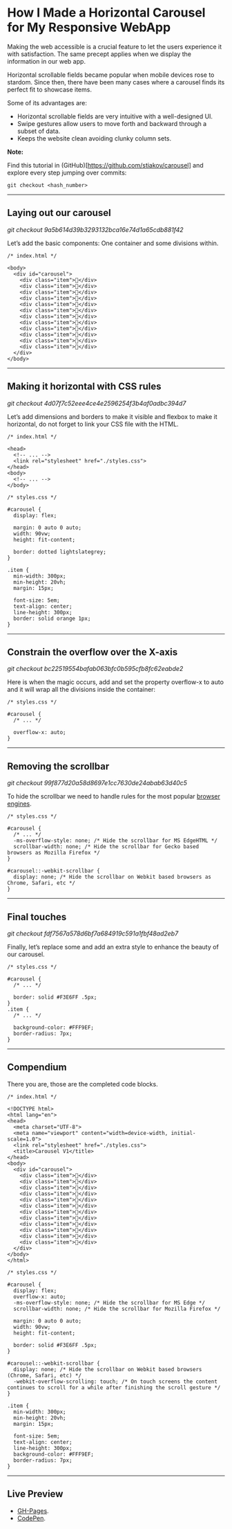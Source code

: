 # How I Made a Horizontal Carousel for My Responsive WebApp

Making the web accessible is a crucial feature to let the users experience it with satisfaction. The same precept applies when we display the information in our web app.

Horizontal scrollable fields became popular when mobile devices rose to stardom. Since then, there have been many cases where a carousel finds its perfect fit to showcase items.

Some of its advantages are:
- Horizontal scrollable fields are very intuitive with a well-designed UI.
- Swipe gestures allow users to move forth and backward through a subset of data.
- Keeps the website clean avoiding clunky column sets.

**Note:**

Find this tutorial in (GitHub)[https://github.com/stiakov/carousel] and explore every step jumping over commits:

`git checkout <hash_number>`

---

## Laying out our carousel
_git checkout 9a5b614d39b3293132bca16e74d1a65cdb881f42_

Let’s add the basic components: One container and some divisions within.

```
/* index.html */

<body>
  <div id="carousel">
    <div class="item">🍎</div>
    <div class="item">🥑</div>
    <div class="item">🍋</div>
    <div class="item">🌽</div>
    <div class="item">🍇</div>
    <div class="item">🥭</div>
    <div class="item">🥝</div>
    <div class="item">🍑</div>
    <div class="item">🥦</div>
    <div class="item">🍓</div>
    <div class="item">🥕</div>
    <div class="item">🍅</div>
  </div>
</body>
```


---

## Making it horizontal with CSS rules
_git checkout 4d07f7c52eee4ce4e2596254f3b4af0adbc394d7_

Let’s add dimensions and borders to make it visible and flexbox to make it horizontal, do not forget to link your CSS file with the HTML.

```
/* index.html */

<head>
  <!-- ... -->
  <link rel="stylesheet" href="./styles.css">
</head>
<body>
  <!-- ... -->
</body>
```

```
/* styles.css */

#carousel {
  display: flex;
  
  margin: 0 auto 0 auto;
  width: 90vw;
  height: fit-content;
  
  border: dotted lightslategrey;
}

.item {
  min-width: 300px;
  min-height: 20vh;
  margin: 15px;

  font-size: 5em;
  text-align: center;
  line-height: 300px;
  border: solid orange 1px;
}
```

---

## Constrain the overflow over the X-axis
_git checkout bc22519554bafab063bfc0b595cfb8fc62eabde2_

Here is when the magic occurs, add and set the property overflow-x to auto and it will wrap all the divisions inside the container:

```
/* styles.css */

#carousel {
  /* ... */
  
  overflow-x: auto;
}
```

---

## Removing the scrollbar
_git checkout 99f877d20a58d8697e1cc7630de24abab63d40c5_

To hide the scrollbar we need to handle rules for the most popular [browser engines](https://en.wikipedia.org/wiki/Comparison_of_browser_engines).

```
/* styles.css */

#carousel {
  /* ... */
  -ms-overflow-style: none; /* Hide the scrollbar for MS EdgeHTML */
  scrollbar-width: none; /* Hide the scrollbar for Gecko based browsers as Mozilla Firefox */
}

#carousel::-webkit-scrollbar {
  display: none; /* Hide the scrollbar on Webkit based browsers as Chrome, Safari, etc */
}
```

---

## Final touches
_git checkout fdf7567a578d6bf7a684919c591a1fbf48ad2eb7_

Finally, let’s replace some and add an extra style to enhance the beauty of our carousel.

```
/* styles.css */

#carousel {
  /* ... */
  
  border: solid #F3E6FF .5px;
}
.item {
  /* ... */
  
  background-color: #FFF9EF;
  border-radius: 7px;
}
```

---

## Compendium

There you are, those are the completed code blocks.

```
/* index.html */

<!DOCTYPE html>
<html lang="en">
<head>
  <meta charset="UTF-8">
  <meta name="viewport" content="width=device-width, initial-scale=1.0">
  <link rel="stylesheet" href="./styles.css">
  <title>Carousel V1</title>
</head>
<body>
  <div id="carousel">
    <div class="item">🍎</div>
    <div class="item">🥑</div>
    <div class="item">🍋</div>
    <div class="item">🌽</div>
    <div class="item">🍇</div>
    <div class="item">🥭</div>
    <div class="item">🥝</div>
    <div class="item">🍑</div>
    <div class="item">🥦</div>
    <div class="item">🍓</div>
    <div class="item">🥕</div>
    <div class="item">🍅</div>
  </div>
</body>
</html>
```

```
/* styles.css */

#carousel {
  display: flex;
  overflow-x: auto;
  -ms-overflow-style: none; /* Hide the scrollbar for MS Edge */
  scrollbar-width: none; /* Hide the scrollbar for Mozilla Firefox */

  margin: 0 auto 0 auto;
  width: 90vw;
  height: fit-content;
  
  border: solid #F3E6FF .5px;
}

#carousel::-webkit-scrollbar {
  display: none; /* Hide the scrollbar on Webkit based browsers (Chrome, Safari, etc) */
  -webkit-overflow-scrolling: touch; /* On touch screens the content continues to scroll for a while after finishing the scroll gesture */
}

.item {
  min-width: 300px;
  min-height: 20vh;
  margin: 15px;

  font-size: 5em;
  text-align: center;
  line-height: 300px;
  background-color: #FFF9EF;
  border-radius: 7px;
}
```

---

## Live Preview

- [GH-Pages](#).
- [CodePen](https://codepen.io/stiakov/pen/eYNpbyL).
